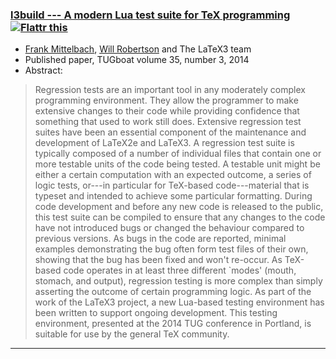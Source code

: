 

### <a href="{{site.baseurl}}/publications/2014-FMi-wspr-TUB-tb111mitt-l3build.pdf" target="_blank" onclick="vgwPixelCall('1a7c94b5c86849099e006f519e72ccf0');">l3build --- A modern Lua test suite for TeX programming</a> <a target="_blank" href="https://flattr.com/submit/auto?user_id=Frank.Mittelbach&url=http%3A%2F%2Flatex-project.org%2Fpublications%2F2014-FMi-wspr-TUB-tb111mitt-l3build.pdf"><img border="0" title="Flattr this" alt="Flattr this" src="//button.flattr.com/flattr-badge-large.png"/></a>

+ [Frank Mittelbach]({{site.baseurl}}/about/team/#frank-mittelbach), [Will Robertson]({{site.baseurl}}/about/team/#will-robertson) and The LaTeX3 team
+ Published paper, TUGboat volume 35, number 3, 2014
+ Abstract:

> Regression tests are an important tool in any moderately complex
> programming environment. They allow the programmer to make extensive
> changes to their code while providing confidence that something that
> used to work still does. Extensive regression test suites have been an
> essential component of the maintenance and development of LaTeX2e and
> LaTeX3. A regression test suite is typically composed of a number of
> individual files that contain one or more testable units of the code
> being tested. A testable unit might be either a certain computation
> with an expected outcome, a series of logic tests, or---in particular
> for TeX-based code---material that is typeset and intended to achieve
> some particular formatting. During code development and before any new
> code is released to the public, this test suite can be compiled to
> ensure that any changes to the code have not introduced bugs or
> changed the behaviour compared to previous versions. As bugs in the
> code are reported, minimal examples demonstrating the bug often form
> test files of their own, showing that the bug has been fixed and won't
> re-occur. As TeX-based code operates in at least three different
> `modes' (mouth, stomach, and output), regression testing is more
> complex than simply asserting the outcome of certain programming
> logic. As part of the work of the LaTeX3 project, a new Lua-based
> testing environment has been written to support ongoing
> development. This testing environment, presented at the 2014 TUG
> conference in Portland, is suitable for use by the general TeX
> community.

***




